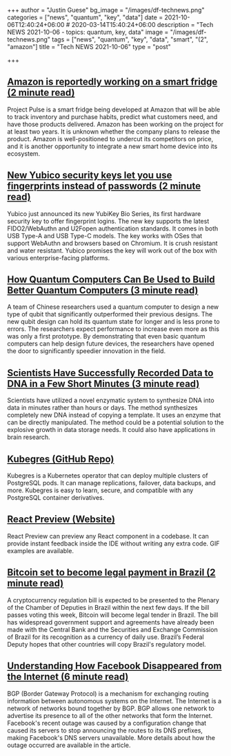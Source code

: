 +++
author = "Justin Guese"
bg_image = "/images/df-technews.png"
categories = ["news", "quantum", "key", "data"]
date = 2021-10-06T12:40:24+06:00 # 2020-03-14T15:40:24+06:00
description = "Tech NEWS 2021-10-06 - topics: quantum, key, data"
image = "/images/df-technews.png"
tags = ["news", "quantum", "key", "data", "smart", "(2", "amazon"]
title = "Tech NEWS 2021-10-06"
type = "post"

+++

## [Amazon is reportedly working on a smart fridge (2 minute read)](https://www.theverge.com/2021/10/5/22711240/amazon-smart-fridge-cameras-go-stores)

Project Pulse is a smart fridge being developed at Amazon that will be able to track inventory and purchase habits, predict what customers need, and have those products delivered. Amazon has been working on the project for at least two years. It is unknown whether the company plans to release the product. Amazon is well-positioned to undercut its competitors on price, and it is another opportunity to integrate a new smart home device into its ecosystem.

## [New Yubico security keys let you use fingerprints instead of passwords (2 minute read)](https://arstechnica.com/gadgets/2021/10/new-yubico-security-keys-let-you-use-fingerprints-instead-of-passwords/)

Yubico just announced its new YubiKey Bio Series, its first hardware security key to offer fingerprint logins. The new key supports the latest FIDO2/WebAuthn and U2Fopen authentication standards. It comes in both USB Type-A and USB Type-C models. The key works with OSes that support WebAuthn and browsers based on Chromium. It is crush resistant and water resistant. Yubico promises the key will work out of the box with various enterprise-facing platforms.

## [How Quantum Computers Can Be Used to Build Better Quantum Computers (3 minute read)](https://singularityhub.com/2021/10/04/how-quantum-computers-can-be-used-to-build-better-quantum-computers/)

A team of Chinese researchers used a quantum computer to design a new type of qubit that significantly outperformed their previous designs. The new qubit design can hold its quantum state for longer and is less prone to errors. The researchers expect performance to increase even more as this was only a first prototype. By demonstrating that even basic quantum computers can help design future devices, the researchers have opened the door to significantly speedier innovation in the field.

## [Scientists Have Successfully Recorded Data to DNA in a Few Short Minutes (3 minute read)](https://interestingengineering.com/scientists-have-successfully-recorded-data-to-dna-in-a-few-short-minutes)

Scientists have utilized a novel enzymatic system to synthesize DNA into data in minutes rather than hours or days. The method synthesizes completely new DNA instead of copying a template. It uses an enzyme that can be directly manipulated. The method could be a potential solution to the explosive growth in data storage needs. It could also have applications in brain research.

## [Kubegres (GitHub Repo)](https://github.com/reactive-tech/kubegres)

Kubegres is a Kubernetes operator that can deploy multiple clusters of PostgreSQL pods. It can manage replications, failover, data backups, and more. Kubegres is easy to learn, secure, and compatible with any PostgreSQL container derivatives.

## [React Preview (Website)](https://www.npmjs.com/package/@reactpreview/cli)

React Preview can preview any React component in a codebase. It can provide instant feedback inside the IDE without writing any extra code. GIF examples are available.

## [Bitcoin set to become legal payment in Brazil (2 minute read)](https://finance.yahoo.com/news/bitcoin-set-become-legal-payment-154644863.html)

A cryptocurrency regulation bill is expected to be presented to the Plenary of the Chamber of Deputies in Brazil within the next few days. If the bill passes voting this week, Bitcoin will become legal tender in Brazil. The bill has widespread government support and agreements have already been made with the Central Bank and the Securities and Exchange Commission of Brazil for its recognition as a currency of daily use. Brazil’s Federal Deputy hopes that other countries will copy Brazil's regulatory model.

## [Understanding How Facebook Disappeared from the Internet (6 minute read)](https://blog.cloudflare.com/october-2021-facebook-outage/)

BGP (Border Gateway Protocol) is a mechanism for exchanging routing information between autonomous systems on the Internet. The Internet is a network of networks bound together by BGP. BGP allows one network to advertise its presence to all of the other networks that form the Internet. Facebook's recent outage was caused by a configuration change that caused its servers to stop announcing the routes to its DNS prefixes, making Facebook's DNS servers unavailable. More details about how the outage occurred are available in the article.

